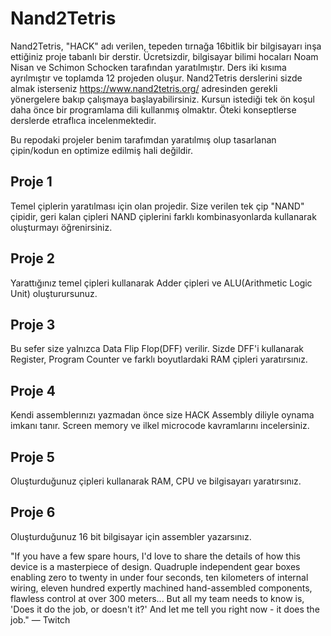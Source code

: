 # Nand2Tetris

Nand2Tetris, "HACK" adı verilen, tepeden tırnağa 16bitlik bir bilgisayarı inşa ettiğiniz proje tabanlı bir derstir. Ücretsizdir, bilgisayar bilimi hocaları Noam Nisan ve Schimon Schocken tarafından yaratılmıştır. Ders iki kısıma ayrılmıştır ve toplamda 12 projeden oluşur. Nand2Tetris derslerini sizde almak isterseniz https://www.nand2tetris.org/ adresinden gerekli yönergelere bakıp çalışmaya başlayabilirsiniz. Kursun istediği tek ön koşul daha önce bir programlama dili kullanmış olmaktır. Öteki konseptlerse derslerde etraflıca incelenmektedir.

Bu repodaki projeler benim tarafımdan yaratılmış olup tasarlanan çipin/kodun en optimize edilmiş hali değildir.

## Proje 1
Temel çiplerin yaratılması için olan projedir. Size verilen tek çip "NAND" çipidir, geri kalan çipleri NAND çiplerini farklı kombinasyonlarda kullanarak oluşturmayı öğrenirsiniz.

## Proje 2
Yarattığınız temel çipleri kullanarak Adder çipleri ve ALU(Arithmetic Logic Unit) oluşturursunuz.

## Proje 3
Bu sefer size yalnızca Data Flip Flop(DFF) verilir. Sizde DFF'i kullanarak Register, Program Counter ve farklı boyutlardaki RAM çipleri yaratırsınız.

## Proje 4
Kendi assemblerınızı yazmadan önce size HACK Assembly diliyle oynama imkanı tanır. Screen memory ve ilkel microcode kavramlarını incelersiniz.

## Proje 5 
Oluşturduğunuz çipleri kullanarak RAM, CPU ve bilgisayarı yaratırsınız. 

## Proje 6
Oluşturduğunuz 16 bit bilgisayar için assembler yazarsınız.

   "If you have a few spare hours, I'd love to share the details of how this device is a masterpiece of design. Quadruple independent gear boxes enabling zero to twenty in under four seconds, ten kilometers of internal wiring, eleven hundred expertly machined hand-assembled components, flawless control at over 300 meters... But all my team needs to know is, 'Does it do the job, or doesn't it?' And let me tell you right now - it does the job."
    — Twitch 
